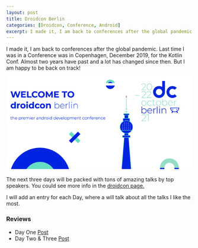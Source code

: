 ```yaml
---
layout: post
title: Droidcon Berlin
categories: [Droidcon, Conference, Android]
excerpt: I made it, I am back to conferences after the global pandemic. Last time I was in a Conference was in...
---
```


I made it, I am back to conferences after the global pandemic. Last time I was in a Conference was in Copenhagen, December 2019, for the Kotlin Conf.
Almost two years have past and a lot has changed since then. But I am happy to be back on track!

![Droidcon](../images/droidcon.png)

The next three days will be packed with tons of amazing talks by top speakers. You could see more info in the [droidcon page.](https://www.berlin.droidcon.com/)

I will add an entry for each Day, where a will talk about all the talks I like the most.

### Reviews
- Day One [Post](https://kuruchy.github.io/droidcon-berlin-day-one/)
- Day Two & Three [Post](https://kuruchy.github.io/droidcon-berlin-day-two-and-three/)